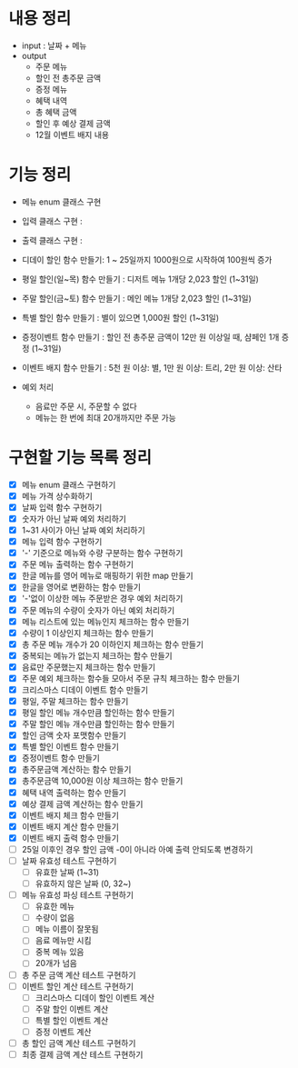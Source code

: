 # 내용 정리
- input : 날짜 + 메뉴
- output
  - 주문 메뉴
  - 할인 전 총주문 금액
  - 증정 메뉴
  - 혜택 내역
  - 총 혜택 금액
  - 할인 후 예상 결제 금액
  - 12월 이벤트 배지 내용

# 기능 정리
- 메뉴 enum 클래스 구현
- 입력 클래스 구현 :
- 출력 클래스 구현 :
- 디데이 할인 함수 만들기: 1 ~ 25일까지 1000원으로 시작하여 100원씩 증가
- 평일 할인(일~목) 함수 만들기 : 디저트 메뉴 1개당 2,023 할인 (1~31일)
- 주말 할인(금~토) 함수 만들기 : 메인 메뉴 1개당 2,023 할인 (1~31일)
- 특별 할인 함수 만들기 : 별이 있으면 1,000원 할인 (1~31일)
- 증정이벤트 함수 만들기 : 할인 전 총주문 금액이 12만 원 이상일 때, 샴페인 1개 증정 (1~31일)
- 이벤트 배지 함수 만들기 : 5천 원 이상: 별, 1만 원 이상: 트리, 2만 원 이상: 산타

- 예외 처리
  - 음료만 주문 시, 주문할 수 없다
  - 메뉴는 한 번에 최대 20개까지만 주문 가능

# 구현할 기능 목록 정리
 - [x] 메뉴 enum 클래스 구현하기
 - [x] 메뉴 가격 상수화하기
 - [x] 날짜 입력 함수 구현하기
 - [x] 숫자가 아닌 날짜 예외 처리하기
 - [x] 1~31 사이가 아닌 날짜 예외 처리하기
 - [x] 메뉴 입력 함수 구현하기
 - [x] '-' 기준으로 메뉴와 수량 구분하는 함수 구현하기
 - [x] 주문 메뉴 출력하는 함수 구현하기
 - [x] 한글 메뉴를 영어 메뉴로 매핑하기 위한 map 만들기
 - [x] 한글을 영어로 변환하는 함수 만들기
 - [x] '-'없이 이상한 메뉴 주문받은 경우 예외 처리하기
 - [x] 주문 메뉴의 수량이 숫자가 아닌 예외 처리하기
 - [x] 메뉴 리스트에 있는 메뉴인지 체크하는 함수 만들기
 - [x] 수량이 1 이상인지 체크하는 함수 만들기
 - [x] 총 주문 메뉴 개수가 20 이하인지 체크하는 함수 만들기
 - [x] 중복되는 메뉴가 없는지 체크하는 함수 만들기
 - [x] 음료만 주문했는지 체크하는 함수 만들기
 - [x] 주문 예외 체크하는 함수들 모아서 주문 규칙 체크하는 함수 만들기
 - [x] 크리스마스 디데이 이벤트 함수 만들기
 - [x] 평일, 주말 체크하는 함수 만들기
 - [x] 평일 할인 메뉴 개수만큼 할인하는 함수 만들기
 - [x] 주말 할인 메뉴 개수만큼 할인하는 함수 만들기
 - [x] 할인 금액 숫자 포맷함수 만들기
 - [x] 특별 할인 이벤트 함수 만들기
 - [x] 증정이벤트 함수 만들기
 - [x] 총주문금액 계산하는 함수 만들기
 - [x] 총주문금액 10,000원 이상 체크하는 함수 만들기
 - [x] 혜택 내역 출력하는 함수 만들기
 - [x] 예상 결제 금액 계산하는 함수 만들기
 - [x] 이벤트 배지 체크 함수 만들기
 - [x] 이벤트 배지 계산 함수 만들기
 - [x] 이벤트 배지 출력 함수 만들기
 - [ ] 25일 이후인 경우 할인 금액 -0이 아니라 아예 출력 안되도록 변경하기
 - [ ] 날짜 유효성 테스트 구현하기
   - [ ] 유효한 날짜 (1~31)
   - [ ] 유효하지 않은 날짜 (0, 32~)
 - [ ] 메뉴 유효성 파싱 테스트 구현하기
   - [ ] 유효한 메뉴
   - [ ] 수량이 없음
   - [ ] 메뉴 이름이 잘못됨
   - [ ] 음료 메뉴만 시킴
   - [ ] 중복 메뉴 있음
   - [ ] 20개가 넘음
 - [ ] 총 주문 금액 계산 테스트 구현하기
 - [ ] 이벤트 할인 계산 테스트 구현하기
   - [ ] 크리스마스 디데이 할인 이벤트 계산
   - [ ] 주말 할인 이벤트 계산
   - [ ] 특별 할인 이벤트 계산
   - [ ] 증정 이벤트 계산
 - [ ] 총 할인 금액 계산 테스트 구현하기
 - [ ] 최종 결제 금액 계산 테스트 구현하기